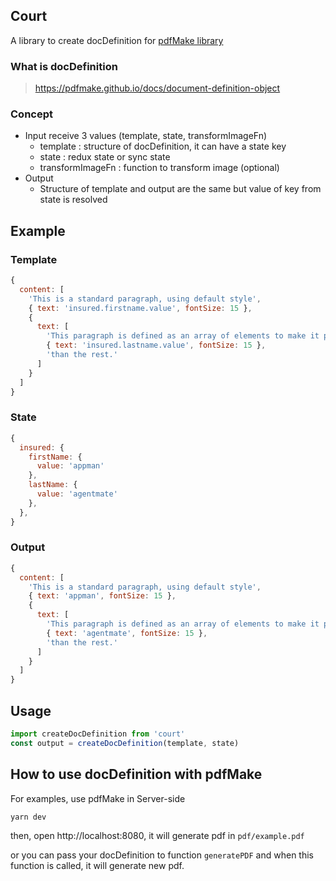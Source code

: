 ## Court

A library to create docDefinition for [pdfMake library](https://github.com/bpampuch/pdfmake)

### What is docDefinition

> https://pdfmake.github.io/docs/document-definition-object

### Concept

- Input receive 3 values (template, state, transformImageFn)
  - template : structure of docDefinition, it can have a state key
  - state : redux state or sync state
  - transformImageFn : function to transform image (optional)
- Output 
  - Structure of template and output are the same but value of key from state is resolved

## Example

### Template

```js
{
  content: [
    'This is a standard paragraph, using default style',
    { text: 'insured.firstname.value', fontSize: 15 },
    {
      text: [
        'This paragraph is defined as an array of elements to make it possible to ',
        { text: 'insured.lastname.value', fontSize: 15 },
        'than the rest.'
      ]
    }
  ]
}
```

### State

```js
{
  insured: {
    firstName: {
      value: 'appman'
    },
    lastName: {
      value: 'agentmate'
    },
  },
}
```

### Output

```js
{
  content: [
    'This is a standard paragraph, using default style',
    { text: 'appman', fontSize: 15 },
    {
      text: [
        'This paragraph is defined as an array of elements to make it possible to ',
        { text: 'agentmate', fontSize: 15 },
        'than the rest.'
      ]
    }
  ]
}
```

## Usage

```js
import createDocDefinition from 'court'
const output = createDocDefinition(template, state)
```

## How to use docDefinition with pdfMake 

For examples, use pdfMake in Server-side

```js
yarn dev
``` 

then, open http://localhost:8080, it will generate pdf in `pdf/example.pdf`

or you can pass your docDefinition to function `generatePDF` and when this function is called, it will generate new pdf.
